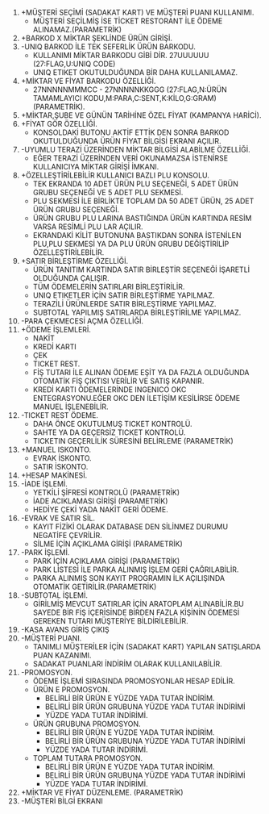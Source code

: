 1. +MÜŞTERİ SEÇİMİ (SADAKAT KART) VE MÜŞTERİ PUANI KULLANIMI.
    - MÜŞTERİ SEÇİLMİŞ İSE TİCKET RESTORANT İLE ÖDEME ALINAMAZ.(PARAMETRİK)
2. +BARKOD X MİKTAR ŞEKLİNDE ÜRÜN GİRİŞİ.
3. -UNIQ BARKOD İLE TEK SEFERLİK ÜRÜN BARKODU.
    - KULLANIMI MİKTAR BARKODU GİBİ DİR. 27UUUUUU (27:FLAG,U:UNIQ CODE)
    - UNIQ ETIKET OKUTULDUĞUNDA BİR DAHA KULLANILAMAZ.
4. +MİKTAR VE FİYAT BARKODU ÖZELLİĞİ.
    - 27NNNNNMMMCC - 27NNNNNKKGGG (27:FLAG,N:ÜRÜN TAMAMLAYICI KODU,M:PARA,C:SENT,K:KİLO,G:GRAM) (PARAMETRİK).
5. +MİKTAR,ŞUBE VE GÜNÜN TARİHİNE ÖZEL FİYAT (KAMPANYA HARİCİ).
6. +FİYAT GÖR ÖZELLİĞİ.
    - KONSOLDAKİ BUTONU AKTİF ETTİK DEN SONRA BARKOD OKUTULDUĞUNDA ÜRÜN FİYAT BİLGİSİ EKRANI AÇILIR.
7. -UYUMLU TERAZİ ÜZERİNDEN MİKTAR BİLGİSİ ALABİLME ÖZELLİĞİ.
    - EĞER TERAZİ ÜZERİNDEN VERİ OKUNAMAZSA İSTENİRSE KULLANICIYA MİKTAR GİRİŞİ İMKANI.
8. +ÖZELLEŞTİRİLEBİLİR KULLANICI BAZLI PLU KONSOLU.
    - TEK EKRANDA 10 ADET ÜRÜN PLU SEÇENEĞİ, 5 ADET ÜRÜN GRUBU SEÇENEĞİ VE 5 ADET PLU SEKMESİ. 
    - PLU SEKMESİ İLE BİRLİKTE TOPLAM DA 50 ADET ÜRÜN, 25 ADET ÜRÜN GRUBU SEÇENEĞİ.
    - ÜRÜN GRUBU PLU LARINA BASTIĞINDA ÜRÜN KARTINDA RESİM VARSA RESİMLİ PLU LAR AÇILIR.
    - EKRANDAKİ KİLİT BUTONUNA BASTIKDAN SONRA İSTENİLEN PLU,PLU SEKMESİ YA DA PLU ÜRÜN GRUBU DEĞİŞTİRİLİP ÖZELLEŞTİRİLEBİLİR.
9. +SATIR BİRLEŞTİRME ÖZELLİĞİ.
    - ÜRÜN TANITIM KARTINDA SATIR BİRLEŞTİR SEÇENEĞİ İŞARETLİ OLDUĞUNDA ÇALIŞIR.
    - TÜM ÖDEMELERİN SATIRLARI BİRLEŞTİRİLİR. 
    - UNIQ ETIKETLER İÇİN SATIR BİRLEŞTİRME YAPILMAZ.
    - TERAZİLİ ÜRÜNLERDE SATIR BİRLEŞTİRME YAPILMAZ.
    - SUBTOTAL YAPILMIŞ SATIRLARDA BİRLEŞTİRİLME YAPILMAZ.
10. -PARA ÇEKMECESİ AÇMA ÖZELLİĞİ.
11. +ÖDEME İŞLEMLERİ.
    - NAKİT
    - KREDİ KARTI
    - ÇEK
    - TICKET REST.
    - FİŞ TUTARI İLE ALINAN ÖDEME EŞİT YA DA FAZLA OLDUĞUNDA OTOMATİK FİŞ ÇIKTISI VERİLİR VE SATIŞ KAPANIR.
    - KREDİ KARTI ÖDEMELERİNDE INGENICO OKC ENTEGRASYONU.EĞER OKC DEN İLETİŞİM KESİLİRSE ÖDEME MANUEL İŞLENEBİLİR.
12. -TICKET REST ÖDEME.
    - DAHA ÖNCE OKUTULMUŞ TICKET KONTROLÜ.
    - SAHTE YA DA GEÇERSİZ TICKET KONTROLÜ.
    - TICKETIN GEÇERLİLİK SÜRESİNİ BELİRLEME (PARAMETRİK)
13. +MANUEL ISKONTO.
    - EVRAK İSKONTO.
    - SATIR İSKONTO.
14. +HESAP MAKİNESİ.
15. -İADE İŞLEMİ.
    - YETKİLİ ŞİFRESİ KONTROLÜ (PARAMETRİK)
    - İADE ACIKLAMASI GİRİŞİ (PARAMETRİK)
    - HEDİYE ÇEKİ YADA NAKİT GERİ ÖDEME. 
16. -EVRAK VE SATIR SİL.
    - KAYIT FİZİKİ OLARAK DATABASE DEN SİLİNMEZ DURUMU NEGATİFE ÇEVRİLİR.
    - SİLME İÇİN AÇIKLAMA GİRİŞİ (PARAMETRİK)
17. -PARK İŞLEMİ.
    - PARK İÇİN AÇIKLAMA GİRİŞİ (PARAMETRİK)
    - PARK LİSTESİ İLE PARKA ALINMIŞ İŞLEM GERİ ÇAĞRILABİLİR.
    - PARKA ALINMIŞ SON KAYIT PROGRAMIN İLK AÇILIŞINDA OTOMATİK GETİRİLİR.(PARAMETRİK)
18. -SUBTOTAL İŞLEMİ.
    - GİRİLMİŞ MEVCUT SATIRLAR İÇİN ARATOPLAM ALINABİLİR.BU SAYEDE BİR FİŞ İÇERİSİNDE BİRDEN FAZLA KİŞİNİN ÖDEMESİ GEREKEN
    TUTARI MÜŞTERİYE BİLDİRİLEBİLİR.
19. -KASA AVANS GİRİŞ ÇIKIŞ
20. -MÜŞTERİ PUANI.
    - TANIMLI MÜŞTERİLER İÇİN (SADAKAT KART) YAPILAN SATIŞLARDA PUAN KAZANIMI.
    - SADAKAT PUANLARI İNDİRİM OLARAK KULLANILABİLİR.
21. -PROMOSYON.
    - ÖDEME İŞLEMİ SIRASINDA PROMOSYONLAR HESAP EDİLİR.
    - ÜRÜN E PROMOSYON.
        - BELİRLİ BİR ÜRÜN E YÜZDE YADA TUTAR İNDİRİM.
        - BELİRLİ BİR ÜRÜN GRUBUNA YÜZDE YADA TUTAR İNDİRİMİ
        - YÜZDE YADA TUTAR İNDİRİMİ.
    - ÜRÜN GRUBUNA PROMOSYON.
        - BELİRLİ BİR ÜRÜN E YÜZDE YADA TUTAR İNDİRİM.
        - BELİRLİ BİR ÜRÜN GRUBUNA YÜZDE YADA TUTAR İNDİRİMİ
        - YÜZDE YADA TUTAR İNDİRİMİ.
    - TOPLAM TUTARA PROMOSYON.
        - BELİRLİ BİR ÜRÜN E YÜZDE YADA TUTAR İNDİRİM.
        - BELİRLİ BİR ÜRÜN GRUBUNA YÜZDE YADA TUTAR İNDİRİMİ
        - YÜZDE YADA TUTAR İNDİRİMİ.
22. +MİKTAR VE FİYAT DÜZENLEME. (PARAMETRİK)
23. -MÜŞTERİ BİLGİ EKRANI